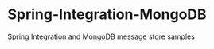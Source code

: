 Spring-Integration-MongoDB
==========================

Spring Integration and MongoDB message store samples